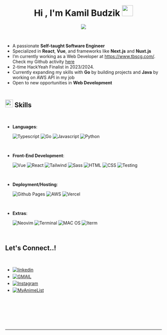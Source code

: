 
<h1 align="center"><b>Hi , I'm Kamil Budzik </b><img src="https://media.giphy.com/media/hvRJCLFzcasrR4ia7z/giphy.gif" width="35"></h1>

<p align="center">
  <a href="https://github.com/DenverCoder1/readme-typing-svg"><img src="https://readme-typing-svg.herokuapp.com?font=Time+New+Roman&color=cyan&size=25&center=true&vCenter=true&width=600&height=100&lines=Self-Taught+Software+Enginner"></a>
</p>


<br>

- A passionate **Self-taught Software Engineer**
- Specialized in **React**, **Vue**, and frameworks like **Next.js** and **Nuxt.js**
- I’m currently working as a Web Developer at https://www.tbscg.com/. Check my Github activity [here](https://github.com/Kamil-Budzik-TBSCG)
- 2-time HackYeah Finalist in 2023/2024.
- Currently expanding my skills with **Go** by building projects and **Java** by working on AWS API in my job
- Open to new opportunities in **Web Development**
<br><br>

## <img src="https://media2.giphy.com/media/QssGEmpkyEOhBCb7e1/giphy.gif?cid=ecf05e47a0n3gi1bfqntqmob8g9aid1oyj2wr3ds3mg700bl&rid=giphy.gif" width ="25"><b> Skills</b>
<br>

<p align="center">

- **Languages**:
    
    ![Typescript](https://img.shields.io/badge/TypeScript-007ACC?style=for-the-badge&logo=typescript&logoColor=white)
    ![Go](https://img.shields.io/badge/Go-00ADD8?style=for-the-badge&logo=go&logoColor=white)
   ![Javascript](https://img.shields.io/badge/JavaScript-F7DF1E?style=for-the-badge&logo=javascript&logoColor=black)
   ![Python](https://img.shields.io/badge/Python-3776AB?style=for-the-badge&logo=python&logoColor=white)
   

<br>   
    
- **Front-End Development**:

   ![Vue](https://img.shields.io/badge/Vue.js-35495E?style=for-the-badge&logo=vue.js&logoColor=4FC08D)
   ![React](https://img.shields.io/badge/React-20232A?style=for-the-badge&logo=react&logoColor=61DAFB)
   ![Tailwind](https://img.shields.io/badge/Tailwind_CSS-38B2AC?style=for-the-badge&logo=tailwind-css&logoColor=white)
   ![Sass](https://img.shields.io/badge/Sass-CC6699?style=for-the-badge&logo=sass&logoColor=white)
   ![HTML](https://img.shields.io/badge/HTML5-E34F26?style=for-the-badge&logo=html5&logoColor=white)
   ![CSS](https://img.shields.io/badge/CSS3-1572B6?style=for-the-badge&logo=css3&logoColor=white)
   ![Testing](https://img.shields.io/badge/testing%20library-323330?style=for-the-badge&logo=testing-library&logoColor=red)
  

  
<br>

- **Deployment/Hosting**:

    ![Github Pages](https://img.shields.io/badge/GitHub%20Pages-%23327FC7.svg?style=for-the-badge&logo=github&logoColor=white)
    ![AWS](https://img.shields.io/badge/Amazon_AWS-232F3E?style=for-the-badge&logo=amazon-aws&logoColor=white)
    ![Vercel](https://img.shields.io/badge/Vercel-000000?style=for-the-badge&logo=vercel&logoColor=white)
  
    
<br>

- **Extras**:
  
    ![Neovim](https://img.shields.io/badge/NeoVim-%2357A143.svg?&style=for-the-badge&logo=neovim&logoColor=white)
    ![Terminal](https://img.shields.io/badge/Terminal-%23054020?style=for-the-badge&logo=gnu-bash&logoColor=white)
    ![MAC OS](https://img.shields.io/badge/mac%20os-000000?style=for-the-badge&logo=apple&logoColor=white)
    ![Iterm](https://img.shields.io/badge/iTerm2-000000?style=for-the-badge&logo=iterm2&logoColor=white)


</p>

<br>

## <b> Let's Connect..!</b>
<br>
<div align='left'>

<ul>

<li>
<a href="https://www.linkedin.com/in/kamil-budzik-60bb3a239/" target="_blank">
<img src="https://img.shields.io/badge/LinkedIn-0077B5?style=for-the-badge&logo=linkedin&logoColor=white" alt=linkedin style="margin-bottom: 5px;"/>
</a>
</li>

<li>
<a href="mailto:kamil.budzik03@gmail.com" target="_blank">
<img src="https://img.shields.io/badge/Gmail-D14836?style=for-the-badge&logo=gmail&logoColor=white" alt=GMAIL style="margin-bottom: 5px;"/>
</a>
</li>

<li>
<a href="https://www.instagram.com/_budzior_/ target="_blank">
<img src="https://img.shields.io/badge/Instagram-E4405F?style=for-the-badge&logo=instagram&logoColor=white" alt=Instagram style="margin-bottom: 5px;"/>
</a>
</li>


<li>
<a href="https://myanimelist.net/profile/Warren_Prezydent" target="_blank">
<img src="https://img.shields.io/badge/Myanimelist-2E51A2?style=for-the-badge&logo=myanimelist&logoColor=white" alt=MyAnimeList style="margin-bottom: 5px;"/>
</a>
</li>

<br>
	
</ul>
</div>

</div>
<br>
<br>
<br>
<br>

---

<br>
